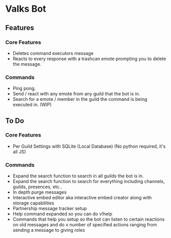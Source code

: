 # Valks Bot
## Features
### Core Features
- Deletes command executors message
- Reacts to every response with a trashcan emote prompting you to delete the message.

### Commands
- Ping pong.
- Send / react with any emote from any guild that the bot is in.
- Search for a emote / member in the guild the command is being executed in. (WIP)

## To Do
### Core Features
- Per Guild Settings with SQLite (Local Database) (No python required, it's all JS)

### Commands
- Expand the search function to search in all guilds the bot is in.
- Expand the search function to search for everything including channels, guilds, presences, etc..
- In depth purge messages
- Interactive embed editor aka interactive embed creator along with storage capabilities
- Partnership message tracker setup
- Help command expanded so you can do v!help <command>
- Commands that help you setup so the bot can listen to certain reactions on old messages and do x number of specified actions ranging from sending a message to giving roles
